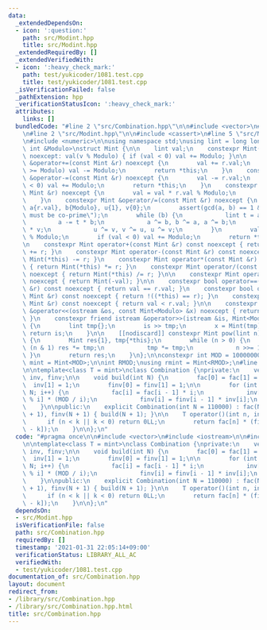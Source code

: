 ```yaml
---
data:
  _extendedDependsOn:
  - icon: ':question:'
    path: src/Modint.hpp
    title: src/Modint.hpp
  _extendedRequiredBy: []
  _extendedVerifiedWith:
  - icon: ':heavy_check_mark:'
    path: test/yukicoder/1081.test.cpp
    title: test/yukicoder/1081.test.cpp
  _isVerificationFailed: false
  _pathExtension: hpp
  _verificationStatusIcon: ':heavy_check_mark:'
  attributes:
    links: []
  bundledCode: "#line 2 \"src/Combination.hpp\"\n\n#include <vector>\n#include <iostream>\n\
    \n#line 2 \"src/Modint.hpp\"\n\n#include <cassert>\n#line 5 \"src/Modint.hpp\"\
    \n#include <numeric>\n\nusing namespace std;\nusing lint = long long;\n\ntemplate<const\
    \ int &Modulo>\nstruct Mint {\n\n    lint val;\n    constexpr Mint(lint v = 0)\
    \ noexcept: val(v % Modulo) { if (val < 0) val += Modulo; }\n\n    constexpr Mint\
    \ &operator+=(const Mint &r) noexcept {\n        val += r.val;\n        if (val\
    \ >= Modulo) val -= Modulo;\n        return *this;\n    }\n    constexpr Mint\
    \ &operator-=(const Mint &r) noexcept {\n        val -= r.val;\n        if (val\
    \ < 0) val += Modulo;\n        return *this;\n    }\n    constexpr Mint &operator*=(const\
    \ Mint &r) noexcept {\n        val = val * r.val % Modulo;\n        return *this;\n\
    \    }\n    constexpr Mint &operator/=(const Mint &r) noexcept {\n        lint\
    \ a{r.val}, b{Modulo}, u{1}, v{0};\n        assert(gcd(a, b) == 1 && \"a and b\
    \ must be co-prime\");\n        while (b) {\n            lint t = a / b;\n   \
    \         a -= t * b;\n            a ^= b, b ^= a, a ^= b;\n            u -= t\
    \ * v;\n            u ^= v, v ^= u, u ^= v;\n        }\n        val = val * u\
    \ % Modulo;\n        if (val < 0) val += Modulo;\n        return *this;\n    }\n\
    \n    constexpr Mint operator+(const Mint &r) const noexcept { return Mint(*this)\
    \ += r; }\n    constexpr Mint operator-(const Mint &r) const noexcept { return\
    \ Mint(*this) -= r; }\n    constexpr Mint operator*(const Mint &r) const noexcept\
    \ { return Mint(*this) *= r; }\n    constexpr Mint operator/(const Mint &r) const\
    \ noexcept { return Mint(*this) /= r; }\n\n    constexpr Mint operator-() const\
    \ noexcept { return Mint(-val); }\n\n    constexpr bool operator==(const Mint\
    \ &r) const noexcept { return val == r.val; }\n    constexpr bool operator!=(const\
    \ Mint &r) const noexcept { return !((*this) == r); }\n    constexpr bool operator<(const\
    \ Mint &r) const noexcept { return val < r.val; }\n\n    constexpr friend ostream\
    \ &operator<<(ostream &os, const Mint<Modulo> &x) noexcept { return os << x.val;\
    \ }\n    constexpr friend istream &operator>>(istream &is, Mint<Modulo> &x) noexcept\
    \ {\n        lint tmp{};\n        is >> tmp;\n        x = Mint(tmp);\n       \
    \ return is;\n    }\n\n    [[nodiscard]] constexpr Mint pow(lint n) const noexcept\
    \ {\n        Mint res{1}, tmp{*this};\n        while (n > 0) {\n            if\
    \ (n & 1) res *= tmp;\n            tmp *= tmp;\n            n >>= 1;\n       \
    \ }\n        return res;\n    }\n};\n\nconstexpr int MOD = 1000000007;\nusing\
    \ mint = Mint<MOD>;\n\nint RMOD;\nusing rmint = Mint<RMOD>;\n#line 7 \"src/Combination.hpp\"\
    \n\ntemplate<class T = mint>\nclass Combination {\nprivate:\n    vector<T> fac,\
    \ inv, finv;\n\n    void build(int N) {\n        fac[0] = fac[1] = 1;\n      \
    \  inv[1] = 1;\n        finv[0] = finv[1] = 1;\n\n        for (int i = 2; i <\
    \ N; i++) {\n            fac[i] = fac[i - 1] * i;\n            inv[i] = -inv[MOD\
    \ % i] * (MOD / i);\n            finv[i] = finv[i - 1] * inv[i];\n        }\n\
    \    }\n\npublic:\n    explicit Combination(int N = 110000) : fac(N + 1), inv(N\
    \ + 1), finv(N + 1) { build(N + 1); }\n\n    T operator()(int n, int k) {\n  \
    \      if (n < k || k < 0) return 0LL;\n        return fac[n] * (finv[k] * finv[n\
    \ - k]);\n    }\n\n};\n"
  code: "#pragma once\n\n#include <vector>\n#include <iostream>\n\n#include \"Modint.hpp\"\
    \n\ntemplate<class T = mint>\nclass Combination {\nprivate:\n    vector<T> fac,\
    \ inv, finv;\n\n    void build(int N) {\n        fac[0] = fac[1] = 1;\n      \
    \  inv[1] = 1;\n        finv[0] = finv[1] = 1;\n\n        for (int i = 2; i <\
    \ N; i++) {\n            fac[i] = fac[i - 1] * i;\n            inv[i] = -inv[MOD\
    \ % i] * (MOD / i);\n            finv[i] = finv[i - 1] * inv[i];\n        }\n\
    \    }\n\npublic:\n    explicit Combination(int N = 110000) : fac(N + 1), inv(N\
    \ + 1), finv(N + 1) { build(N + 1); }\n\n    T operator()(int n, int k) {\n  \
    \      if (n < k || k < 0) return 0LL;\n        return fac[n] * (finv[k] * finv[n\
    \ - k]);\n    }\n\n};\n"
  dependsOn:
  - src/Modint.hpp
  isVerificationFile: false
  path: src/Combination.hpp
  requiredBy: []
  timestamp: '2021-01-31 22:05:14+09:00'
  verificationStatus: LIBRARY_ALL_AC
  verifiedWith:
  - test/yukicoder/1081.test.cpp
documentation_of: src/Combination.hpp
layout: document
redirect_from:
- /library/src/Combination.hpp
- /library/src/Combination.hpp.html
title: src/Combination.hpp
---
```


